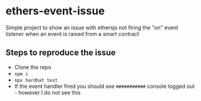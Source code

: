 # ethers-event-issue
Simple project to show an issue with ethersjs not firing the "on" event listener when an event is raised from a smart contract

## Steps to reproduce the issue
- Clone the repo
- `npm i`
- `npx hardhat test`
- If the event handler fired you should see `###########` console logged out - however I do not see this